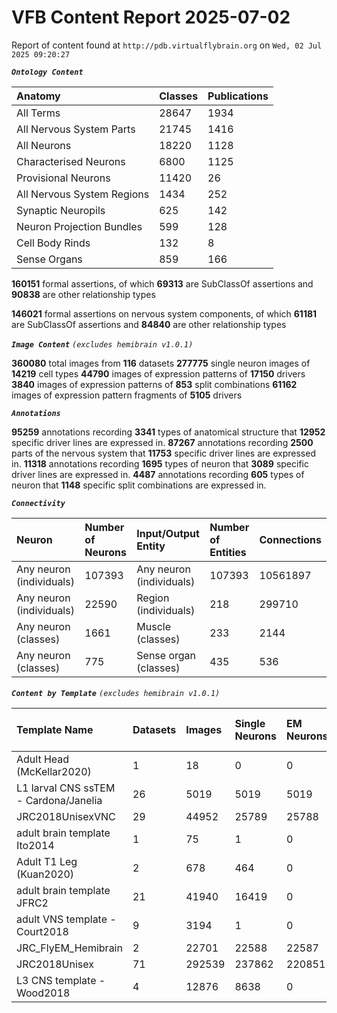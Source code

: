 
VFB Content Report 2025-07-02
=============================


Report of content found at ``http://pdb.virtualflybrain.org`` on ``Wed, 02 Jul 2025 09:20:27``

***``Ontology Content``***

|Anatomy|Classes|Publications|
| :--- | :--- | :--- |
|All Terms|28647|1934|
|All Nervous System Parts|21745|1416|
|All Neurons|18220|1128|
|Characterised Neurons|6800|1125|
|Provisional Neurons|11420|26|
|All Nervous System Regions|1434|252|
|Synaptic Neuropils|625|142|
|Neuron Projection Bundles|599|128|
|Cell Body Rinds|132|8|
|Sense Organs|859|166|


**160151** formal assertions, of which **69313** are SubClassOf assertions and **90838** are other relationship types

**146021** formal assertions on nervous system components, of which **61181** are SubClassOf assertions and **84840** are other relationship types

***``Image Content``***
*``(excludes hemibrain v1.0.1)``*

**360080** total images from **116** datasets
**277775** single neuron images of **14219** cell types
**44790** images of expression patterns of **17150** drivers
**3840** images of expression patterns of **853** split combinations
**61162** images of expression pattern fragments of **5105** drivers

***``Annotations``***

**95259** annotations recording **3341** types of anatomical structure that **12952** specific driver lines are expressed in.
**87267** annotations recording **2500** parts of the nervous system that **11753** specific driver lines are expressed in.
**11318** annotations recording **1695** types of neuron that **3089** specific driver lines are expressed in.
**4487** annotations recording **605** types of neuron that **1148** specific split combinations are expressed in.

***``Connectivity``***

|Neuron|Number of Neurons|Input/Output Entity|Number of Entities|Connections|
| :--- | :--- | :--- | :--- | :--- |
|Any neuron (individuals)|107393|Any neuron (individuals)|107393|10561897|
|Any neuron (individuals)|22590|Region (individuals)|218|299710|
|Any neuron (classes)|1661|Muscle (classes)|233|2144|
|Any neuron (classes)|775|Sense organ (classes)|435|536|



***``Content by Template``***
*``(excludes hemibrain v1.0.1)``*

|Template Name|Datasets|Images|Single Neurons|EM Neurons|Full Expression Patterns|Split Expression Patterns|Partial Expression Patterns|Painted domains|
| :--- | :--- | :--- | :--- | :--- | :--- | :--- | :--- | :--- |
|Adult Head (McKellar2020)|1|18|0|0|0|0|0|0|
|L1 larval CNS ssTEM - Cardona/Janelia|26|5019|5019|5019|0|0|0|0|
|JRC2018UnisexVNC|29|44952|25789|25788|8903|1214|10240|21|
|adult brain template Ito2014|1|75|1|0|0|0|0|75|
|Adult T1 Leg (Kuan2020)|2|678|464|0|0|0|0|4|
|adult brain template JFRC2|21|41940|16419|0|25272|600|16127|58|
|adult VNS template - Court2018|9|3194|1|0|3171|480|0|21|
|JRC_FlyEM_Hemibrain|2|22701|22588|22587|0|0|0|114|
|JRC2018Unisex|71|292539|237862|220851|31789|1766|38796|46|
|L3 CNS template - Wood2018|4|12876|8638|0|381|381|12177|255|

